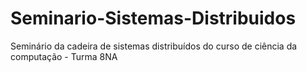 # Seminario-Sistemas-Distribuidos
Seminário da cadeira de sistemas distribuídos do curso de ciência da computação - Turma 8NA
